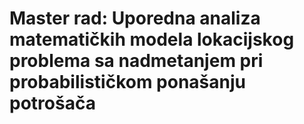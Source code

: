 # Master rad: Uporedna analiza matematičkih modela lokacijskog problema sa nadmetanjem pri probabilističkom ponašanju potrošača

